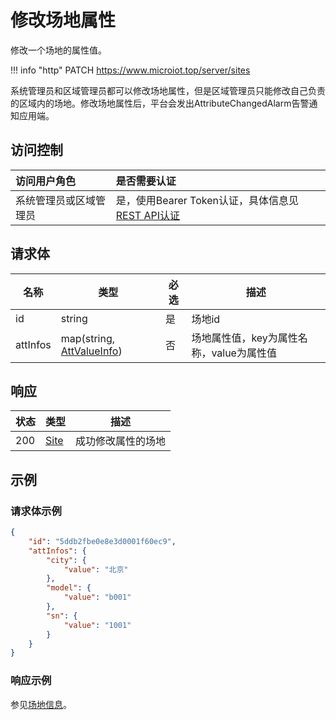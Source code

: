 # 修改场地属性

修改一个场地的属性值。

!!! info "http"
    PATCH https://www.microiot.top/server/sites

系统管理员和区域管理员都可以修改场地属性，但是区域管理员只能修改自己负责的区域内的场地。修改场地属性后，平台会发出AttributeChangedAlarm告警通知应用端。

## 访问控制

| 访问用户角色           | 是否需要认证                                 |
| :--------------------- | :------------------------------------------- |
| 系统管理员或区域管理员 | 是，使用Bearer Token认证，具体信息见[REST API认证](../api.md) |


## 请求体

| 名称     | 类型                                                         | 必选 | 描述                                     |
| -------- | ------------------------------------------------------------ | ---- | ---------------------------------------- |
| id       | string                                                       | 是   | 场地id                                   |
| attInfos | map(string, [AttValueInfo](../datatype/valueinfo.md#attvalueinfo)) | 否   | 场地属性值，key为属性名称，value为属性值 |


## 响应

| 状态 | 类型                    | 描述               |
| ---- | ----------------------- | ------------------ |
| 200  | [Site](addsite.md#site) | 成功修改属性的场地 |



## 示例

### 请求体示例

``` JSON
{
    "id": "5ddb2fbe0e8e3d0001f60ec9",
    "attInfos": {
        "city": {
            "value": "北京"
        },
        "model": {
            "value": "b001"
        },
        "sn": {
            "value": "1001"
        }
    }
}
```

### 响应示例

参见[场地信息](addsite.md#_7)。

